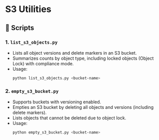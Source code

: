 # S3 Utilities

## 📜 Scripts

### 1. `list_s3_objects.py`
- Lists all object versions and delete markers in an S3 bucket.
- Summarizes counts by object type, including locked objects (Object Lock) with compliance mode.
- Usage:
  ```bash
  python list_s3_objects.py <bucket-name>
  ```

### 2. `empty_s3_bucket.py`
- Supports buckets with versioning enabled.
- Empties an S3 bucket by deleting all objects and versions (including delete markers).
- Lists objects that cannot be deleted due to object lock.
- Usage:
  ```bash
  python empty_s3_bucket.py <bucket-name>
  ```